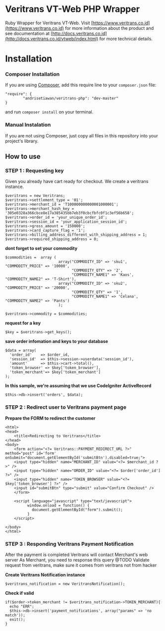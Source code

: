 Veritrans VT-Web PHP Wrapper
==============================================

Ruby Wrapper for Veritrans VT-Web. Visit [https://www.veritrans.co.id](https://www.veritrans.co.id) for more information about the product and see documentation at [http://docs.veritrans.co.id](http://docs.veritrans.co.id/vtweb/index.html) for more technical details.

# Installation

### Composer Installation

If you are using [Composer](https://getcomposer.org), add this require line to your `composer.json` file:

```
"require": {
        "andrisetiawan/veritrans-php": "dev-master"
}
```

and run `composer install` on your terminal.

### Manual Instalation

If you are not using Composer, just copy all files in this repository into your project's library.


## How to use

### STEP 1 : Requesting key

Given you already have cart ready for checkout.
We create a veritrans instance.

```
$veritrans = new Veritrans;
$veritrans->settlement_type = '01';
$veritrans->merchant_id = 'T100000000000001000001';
$veritrans->merchant_hash_key = '305e0328a366cbce8e17a385435bb7eb3f0cbcfbfc0f1c3ef56b658';
$veritrans->order_id = 'your_unique_order_id';
$veritrans->session_id = 'your_application_session_id';
$veritrans->gross_amount = '150000';
$veritrans->card_capture_flag = '1';
$veritrans->billing_address_different_with_shipping_address = 1;
$veritrans->required_shipping_address = 0;

```

**dont forget to set your commodity**

```
$commodities =  array (
						array("COMMODITY_ID" => 'sku1', "COMMODITY_PRICE" => '10000', 
							  "COMMODITY_QTY" => '2', 
						      "COMMODITY_NAME1" => 'Kaos', "COMMODITY_NAME2" => 'T-Shirt'),
						array("COMMODITY_ID" => 'sku2', "COMMODITY_PRICE" => '20000', 
							  "COMMODITY_QTY" => '1', 
						      "COMMODITY_NAME1" => 'Celana', "COMMODITY_NAME2" => 'Pants')
						);
						
$veritrans->commodity = $commodities;

```

**request for a key**

```
$key = $veritrans->get_keys();
```


**save order infomation and keys to your database**

```
$data = array(
  'order_id'    => $order_id,
  'session_id'  => $this->session->userdata('session_id'),
  'amount'      => $this->cart->total(),
  'token_browser' => $key['token_browser'],
  'token_merchant'=> $key['token_merchant']
);
```

**In this sample, we're assuming that we use CodeIgniter ActiveRecord**

```
$this->db->insert('orders', $data);
```

### STEP 2 :  Redirect user to Veritrans payment page

**Prepare the FORM to redirect the customer**

```
<html>
<head>
	<title>Redirecting to Veritrans</title>
</head>
<body>	
	<form action="<?= Veritrans::PAYMENT_REDIRECT_URL ?>" method="post" id='form'  onSubmit="document.getElementById('submitBtn').disabled=true;">
  	<input type="hidden" name="MERCHANT_ID" value="<?= $merchant_id ?>" />
  	<input type="hidden" name="ORDER_ID" value="<?= $order['order_id'] ?>" />
  	<input type="hidden" name="TOKEN_BROWSER" value="<?= $key['token_browser'] ?>" />
  	<input id="submitBtn" type="submit" value="Confirm Checkout" />
	</form>
	
	<script language="javascript" type="text/javascript">
		  window.onload = function() {
		    document.getElementById("form").submit();
		  }
	</script>	
	
</body>
</html>
```


### STEP 3 : Responding Veritrans Payment Notification
After the payment is completed
Veritrans will contact Merchant's web server
As Merchant, you need to response this query
@TODO Validate request from veritrans, make sure it comes from veritrans not from hacker
 
**Create Veritrans Notification instance**

```
$veritrans_notification = new VeritransNotification();
```

**Check if valid**

```
if($order->token_merchant != $veritrans_notification->TOKEN_MERCHANT){
  echo "ERR";
  $this->db->insert('payment_notifications', array("params" => 'no match'));
  exit();
}
```
